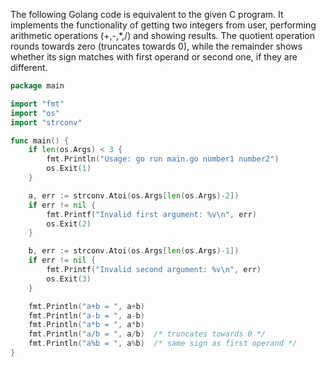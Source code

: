 The following Golang code is equivalent to the given C program. It implements the functionality of getting two integers from user, performing arithmetic operations (+,-,*,/) and showing results. The quotient operation rounds towards zero (truncates towards 0), while the remainder shows whether its sign matches with first operand or second one, if they are different.
```go
package main

import "fmt"
import "os"
import "strconv"

func main() {
    if len(os.Args) < 3 {
        fmt.Println("Usage: go run main.go number1 number2")
        os.Exit(1)
    }

    a, err := strconv.Atoi(os.Args[len(os.Args)-2])
    if err != nil {
        fmt.Printf("Invalid first argument: %v\n", err)
        os.Exit(2)
    }

    b, err := strconv.Atoi(os.Args[len(os.Args)-1])
    if err != nil {
        fmt.Printf("Invalid second argument: %v\n", err)
        os.Exit(3)
    }

    fmt.Println("a+b = ", a+b)
    fmt.Println("a-b = ", a-b)
    fmt.Println("a*b = ", a*b)
    fmt.Println("a/b = ", a/b)  /* truncates towards 0 */
    fmt.Println("a%b = ", a%b)  /* same sign as first operand */
}
```
